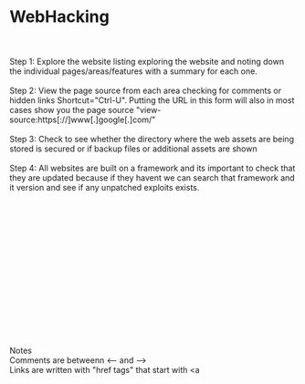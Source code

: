 # WebHacking
<br><br>
Step 1: Explore the website listing exploring the website and noting down the individual pages/areas/features with a summary for each one.
<br><br>
Step 2: View the page source from each area checking for comments or hidden links Shortcut="Ctrl-U". Putting the URL in this form will also in most cases show you the page source "view-source:https[://]www[.]google[.]com/"
<br><br>
Step 3: Check to see whether the directory where the web assets are being stored is secured or if backup files or additional assets are shown 
<br><br>
Step 4: All websites are built on a framework and its important to check that they are updated because if they havent we can search that framework and it version and see if any unpatched exploits exists.





<br><br><br><br><br><br><br><br><br><br><br><br><br><br><br>
Notes<br>
Comments are betweenn <-- and --> <br>
Links are written with "href tags" that start with <a <br>
